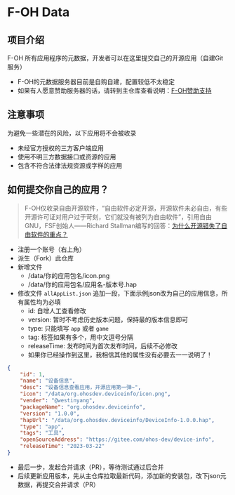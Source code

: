 # F-OH Data

## 项目介绍

F-OH 所有应用程序的元数据，开发者可以在这里提交自己的开源应用（自建Git服务）

- F-OH的元数据服务器目前是自购自建，配置较低不太稳定
- 如果有人愿意赞助服务器的话，请转到主仓库查看说明：[F-OH赞助支持](https://gitee.com/ohos-dev/f-oh#%E8%B5%9E%E5%8A%A9%E6%94%AF%E6%8C%81)

## 注意事项

为避免一些潜在的风险，以下应用将不会被收录

- 未经官方授权的三方客户端应用
- 使用不明三方数据接口或资源的应用
- 包含不符合法律法规资源或字样的应用

## 如何提交你自己的应用？

> F-OH仅收录自由开源软件，“自由软件必定开源，开源软件未必自由，有些开源许可证对用户过于苛刻，它们就没有被列为自由软件”，引用自由GNU，FSF创始人——Richard Stallman编写的回答：[为什么开源错失了自由软件的重点？](https://www.gnu.org/philosophy/open-source-misses-the-point.zh-cn.html)

- 注册一个账号（右上角）
- 派生（Fork）此仓库
- 新增文件
   - /data/你的应用包名/icon.png
   - /data/你的应用包名/应用名-版本号.hap
- 修改文件 `allAppList.json` 追加一段，下面示例json改为自己的应用信息，所有属性均为必填
  - id: 自增人工查看修改
  - version: 暂时不考虑历史版本问题，保持最的版本信息即可
  - type: 只能填写 `app` 或者 `game`
  - tag: 标签如果有多个，用中文逗号分隔
  - releaseTime: 发布时间为首次发布时间，后续不必修改
  - 如果你已经操作到这里，我相信其他的属性没有必要去一一说明了！
```json
{
    "id": 1,
    "name": "设备信息",
    "desc": "设备信息查看应用，开源应用第一弹~",
    "icon": "/data/org.ohosdev.deviceinfo/icon.png",
    "vender": "@westinyang",
    "packageName": "org.ohosdev.deviceinfo",
    "version": "1.0.0",
    "hapUrl": "/data/org.ohosdev.deviceinfo/DeviceInfo-1.0.0.hap",
    "type": "app",
    "tags": "工具",
    "openSourceAddress": "https://gitee.com/ohos-dev/device-info",
    "releaseTime": "2023-03-22"
}
```
- 最后一步，发起合并请求（PR），等待测试通过后合并
- 后续更新应用版本，先从主仓库拉取最新代码，添加新的安装包，改下json元数据，再提交合并请求（PR）

